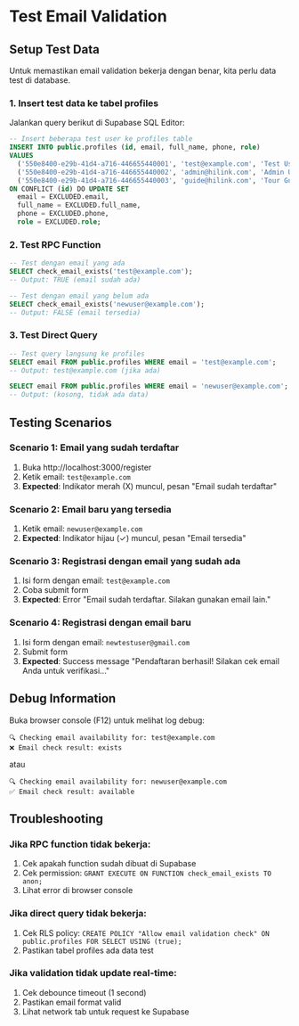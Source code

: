 # Test Email Validation

## Setup Test Data

Untuk memastikan email validation bekerja dengan benar, kita perlu data test di database.

### 1. Insert test data ke tabel profiles

Jalankan query berikut di Supabase SQL Editor:

```sql
-- Insert beberapa test user ke profiles table
INSERT INTO public.profiles (id, email, full_name, phone, role)
VALUES 
  ('550e8400-e29b-41d4-a716-446655440001', 'test@example.com', 'Test User 1', '081234567890', 'pelanggan'),
  ('550e8400-e29b-41d4-a716-446655440002', 'admin@hilink.com', 'Admin User', '081234567891', 'admin'),
  ('550e8400-e29b-41d4-a716-446655440003', 'guide@hilink.com', 'Tour Guide', '081234567892', 'tour_leader')
ON CONFLICT (id) DO UPDATE SET
  email = EXCLUDED.email,
  full_name = EXCLUDED.full_name,
  phone = EXCLUDED.phone,
  role = EXCLUDED.role;
```

### 2. Test RPC Function

```sql
-- Test dengan email yang ada
SELECT check_email_exists('test@example.com');
-- Output: TRUE (email sudah ada)

-- Test dengan email yang belum ada
SELECT check_email_exists('newuser@example.com');
-- Output: FALSE (email tersedia)
```

### 3. Test Direct Query

```sql
-- Test query langsung ke profiles
SELECT email FROM public.profiles WHERE email = 'test@example.com';
-- Output: test@example.com (jika ada)

SELECT email FROM public.profiles WHERE email = 'newuser@example.com';
-- Output: (kosong, tidak ada data)
```

## Testing Scenarios

### Scenario 1: Email yang sudah terdaftar
1. Buka http://localhost:3000/register
2. Ketik email: `test@example.com`
3. **Expected**: Indikator merah (X) muncul, pesan "Email sudah terdaftar"

### Scenario 2: Email baru yang tersedia
1. Ketik email: `newuser@example.com`
2. **Expected**: Indikator hijau (✓) muncul, pesan "Email tersedia"

### Scenario 3: Registrasi dengan email yang sudah ada
1. Isi form dengan email: `test@example.com`
2. Coba submit form
3. **Expected**: Error "Email sudah terdaftar. Silakan gunakan email lain."

### Scenario 4: Registrasi dengan email baru
1. Isi form dengan email: `newtestuser@gmail.com`
2. Submit form
3. **Expected**: Success message "Pendaftaran berhasil! Silakan cek email Anda untuk verifikasi..."

## Debug Information

Buka browser console (F12) untuk melihat log debug:

```
🔍 Checking email availability for: test@example.com
❌ Email check result: exists
```

atau

```
🔍 Checking email availability for: newuser@example.com
✅ Email check result: available
```

## Troubleshooting

### Jika RPC function tidak bekerja:
1. Cek apakah function sudah dibuat di Supabase
2. Cek permission: `GRANT EXECUTE ON FUNCTION check_email_exists TO anon;`
3. Lihat error di browser console

### Jika direct query tidak bekerja:
1. Cek RLS policy: `CREATE POLICY "Allow email validation check" ON public.profiles FOR SELECT USING (true);`
2. Pastikan tabel profiles ada data test

### Jika validation tidak update real-time:
1. Cek debounce timeout (1 second)
2. Pastikan email format valid
3. Lihat network tab untuk request ke Supabase